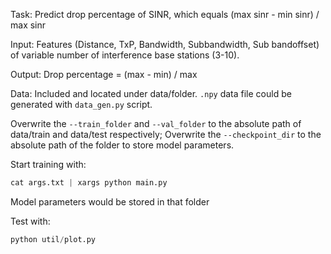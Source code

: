 Task: Predict drop percentage of SINR, which equals (max sinr - min sinr) / max sinr

Input: Features (Distance, TxP, Bandwidth, Subbandwidth, Sub bandoffset) of variable number of interference base stations (3-10).

Output: Drop percentage = (max - min) / max

Data: Included and located under data/folder. `.npy` data file could be generated with `data_gen.py` script.

Overwrite the `--train_folder` and `--val_folder` to the absolute path of data/train and data/test respectively; Overwrite the `--checkpoint_dir` to the absolute path of the folder to store model parameters.

Start training with:

```python
cat args.txt | xargs python main.py
```

Model parameters would be stored in that folder

Test with:
```python
python util/plot.py
```